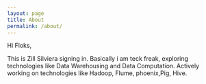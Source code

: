 ```yaml
---
layout: page
title: About
permalink: /about/
---
```


Hi Floks,

This is Zill Silviera signing in. Basically i am teck freak, exploring technologies like Data Warehousing and Data Computation. 
Actively working on technologies like Hadoop, Flume, phoenix,Pig, Hive. 
